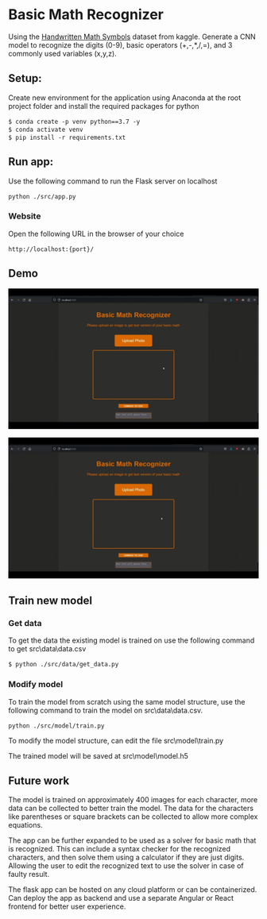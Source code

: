 # Basic Math Recognizer

Using the [Handwritten Math Symbols](https://www.kaggle.com/datasets/sagyamthapa/handwritten-math-symbols) dataset from kaggle. Generate a CNN model to recognize the digits (0-9), basic operators (+,-,*,/,=), and 3 commonly used variables (x,y,z).

## Setup:
Create new environment for the application using Anaconda at the root project folder and install the required packages for python

```
$ conda create -p venv python==3.7 -y
$ conda activate venv
$ pip install -r requirements.txt
```

## Run app:
Use the following command to run the Flask server on localhost

```
python ./src/app.py
```

### Website
Open the following URL in the browser of your choice

```
http://localhost:{port}/
```

## Demo
![Alt text](./Resources/demo.gif)

![Alt text](./Resources/demo2.gif)

## Train new model

### Get data
To get the data the existing model is trained on use the following command to get src\data\data.csv

```
$ python ./src/data/get_data.py
```

### Modify model
To train the model from scratch using the same model structure, use the following command to train the model on src\data\data.csv. 

```
python ./src/model/train.py
```

To modify the model structure, can edit the file src\model\train.py

The trained model will be saved at src\model\model.h5

## Future work
The model is trained on approximately 400 images for each character, more data can be collected to better train the model. The data for the characters like parentheses or square brackets can be collected to allow more complex equations.

The app can be further expanded to be used as a solver for basic math that is recognized. This can include a syntax checker for the recognized characters, and then solve them using a calculator if they are just digits. Allowing the user to edit the recognized text to use the solver in case of faulty result.

The flask app can be hosted on any cloud platform or can be containerized. Can deploy the app as backend and use a separate Angular or React frontend for better user experience.